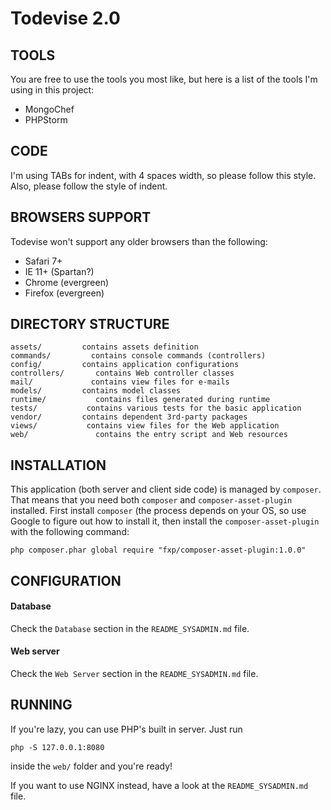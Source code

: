 Todevise 2.0
================================

TOOLS
-------------------

You are free to use the tools you most like, but here is a list of the
tools I'm using in this project:

* MongoChef
* PHPStorm

CODE
-------------------

I'm using TABs for indent, with 4 spaces width, so please follow this style.
Also, please follow the style of indent.

BROWSERS SUPPORT
-------------------

Todevise won't support any older browsers than the following:

* Safari 7+
* IE 11+ (Spartan?)
* Chrome (evergreen)
* Firefox (evergreen)

DIRECTORY STRUCTURE
-------------------

	assets/			contains assets definition
	commands/		  contains console commands (controllers)
	config/			contains application configurations
	controllers/	   contains Web controller classes
	mail/			  contains view files for e-mails
	models/			contains model classes
	runtime/		   contains files generated during runtime
	tests/			 contains various tests for the basic application
	vendor/			contains dependent 3rd-party packages
	views/			 contains view files for the Web application
	web/			   contains the entry script and Web resources

INSTALLATION
------------

This application (both server and client side code) is managed by `composer`.
That means that you need both `composer` and `composer-asset-plugin` installed.
First install `composer` (the process depends on your OS, so use Google to
figure out how to install it, then install the `composer-asset-plugin` with the
following command:

~~~
php composer.phar global require "fxp/composer-asset-plugin:1.0.0"
~~~

CONFIGURATION
-------------

#### Database

Check the `Database` section in the `README_SYSADMIN.md` file.

#### Web server

Check the `Web Server` section in the `README_SYSADMIN.md` file.

RUNNING
-------------

If you're lazy, you can use PHP's built in server. Just run

```
php -S 127.0.0.1:8080
```

inside the `web/` folder and you're ready!

If you want to use NGINX instead, have a look at the `README_SYSADMIN.md` file.

